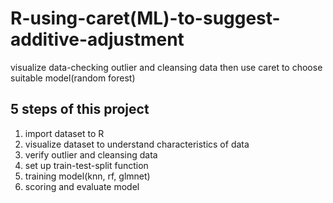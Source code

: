 # R-using-caret(ML)-to-suggest-additive-adjustment
visualize data-checking outlier and cleansing data then use caret to choose suitable model(random forest)
## 5 steps of this project
1) import dataset to R 
2) visualize dataset to understand characteristics of data
3) verify outlier and cleansing data
4) set up train-test-split function
5) training model(knn, rf, glmnet)
6) scoring and evaluate model
